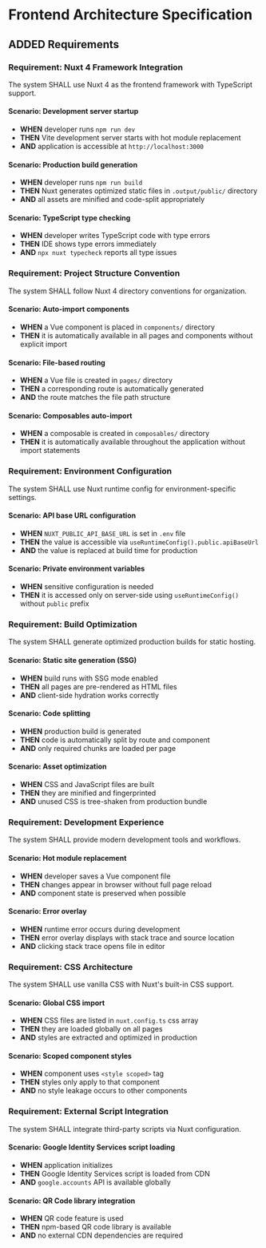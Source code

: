 # Frontend Architecture Specification

## ADDED Requirements

### Requirement: Nuxt 4 Framework Integration
The system SHALL use Nuxt 4 as the frontend framework with TypeScript support.

#### Scenario: Development server startup
- **WHEN** developer runs `npm run dev`
- **THEN** Vite development server starts with hot module replacement
- **AND** application is accessible at `http://localhost:3000`

#### Scenario: Production build generation
- **WHEN** developer runs `npm run build`
- **THEN** Nuxt generates optimized static files in `.output/public/` directory
- **AND** all assets are minified and code-split appropriately

#### Scenario: TypeScript type checking
- **WHEN** developer writes TypeScript code with type errors
- **THEN** IDE shows type errors immediately
- **AND** `npx nuxt typecheck` reports all type issues

### Requirement: Project Structure Convention
The system SHALL follow Nuxt 4 directory conventions for organization.

#### Scenario: Auto-import components
- **WHEN** a Vue component is placed in `components/` directory
- **THEN** it is automatically available in all pages and components without explicit import

#### Scenario: File-based routing
- **WHEN** a Vue file is created in `pages/` directory
- **THEN** a corresponding route is automatically generated
- **AND** the route matches the file path structure

#### Scenario: Composables auto-import
- **WHEN** a composable is created in `composables/` directory
- **THEN** it is automatically available throughout the application without import statements

### Requirement: Environment Configuration
The system SHALL use Nuxt runtime config for environment-specific settings.

#### Scenario: API base URL configuration
- **WHEN** `NUXT_PUBLIC_API_BASE_URL` is set in `.env` file
- **THEN** the value is accessible via `useRuntimeConfig().public.apiBaseUrl`
- **AND** the value is replaced at build time for production

#### Scenario: Private environment variables
- **WHEN** sensitive configuration is needed
- **THEN** it is accessed only on server-side using `useRuntimeConfig()` without `public` prefix

### Requirement: Build Optimization
The system SHALL generate optimized production builds for static hosting.

#### Scenario: Static site generation (SSG)
- **WHEN** build runs with SSG mode enabled
- **THEN** all pages are pre-rendered as HTML files
- **AND** client-side hydration works correctly

#### Scenario: Code splitting
- **WHEN** production build is generated
- **THEN** code is automatically split by route and component
- **AND** only required chunks are loaded per page

#### Scenario: Asset optimization
- **WHEN** CSS and JavaScript files are built
- **THEN** they are minified and fingerprinted
- **AND** unused CSS is tree-shaken from production bundle

### Requirement: Development Experience
The system SHALL provide modern development tools and workflows.

#### Scenario: Hot module replacement
- **WHEN** developer saves a Vue component file
- **THEN** changes appear in browser without full page reload
- **AND** component state is preserved when possible

#### Scenario: Error overlay
- **WHEN** runtime error occurs during development
- **THEN** error overlay displays with stack trace and source location
- **AND** clicking stack trace opens file in editor

### Requirement: CSS Architecture
The system SHALL use vanilla CSS with Nuxt's built-in CSS support.

#### Scenario: Global CSS import
- **WHEN** CSS files are listed in `nuxt.config.ts` css array
- **THEN** they are loaded globally on all pages
- **AND** styles are extracted and optimized in production

#### Scenario: Scoped component styles
- **WHEN** component uses `<style scoped>` tag
- **THEN** styles only apply to that component
- **AND** no style leakage occurs to other components

### Requirement: External Script Integration
The system SHALL integrate third-party scripts via Nuxt configuration.

#### Scenario: Google Identity Services script loading
- **WHEN** application initializes
- **THEN** Google Identity Services script is loaded from CDN
- **AND** `google.accounts` API is available globally

#### Scenario: QR Code library integration
- **WHEN** QR code feature is used
- **THEN** npm-based QR code library is available
- **AND** no external CDN dependencies are required
